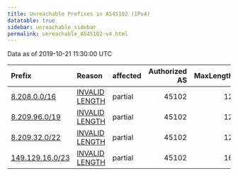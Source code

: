```yaml
---
title: Unreachable Prefixes in AS45102 (IPv4)
datatable: true
sidebar: unreachable_sidebar
permalink: unreachable_AS45102-v4.html
---
```


Data as of 2019-10-21 11:30:00 UTC


<div class="datatable-begin"></div>

| Prefix                                                   | Reason                                                                                                    | affected   |   Authorized AS |   MaxLength | Anchor                                       |   unreachable /24s |
|:---------------------------------------------------------|:----------------------------------------------------------------------------------------------------------|:-----------|----------------:|------------:|:---------------------------------------------|-------------------:|
| [8.208.0.0/16](https://stat.ripe.net/8.208.0.0/16)       | [INVALID LENGTH](https://rpki-validator.ripe.net/announcement-preview?asn=AS45102&prefix=8.208.0.0/16)    | partial    |           45102 |          12 | [APNIC](unreachable_APNIC_RPKI_Root-v4.html) |                256 |
| [8.209.96.0/19](https://stat.ripe.net/8.209.96.0/19)     | [INVALID LENGTH](https://rpki-validator.ripe.net/announcement-preview?asn=AS45102&prefix=8.209.96.0/19)   | partial    |           45102 |          12 | [APNIC](unreachable_APNIC_RPKI_Root-v4.html) |                 32 |
| [8.209.32.0/22](https://stat.ripe.net/8.209.32.0/22)     | [INVALID LENGTH](https://rpki-validator.ripe.net/announcement-preview?asn=AS45102&prefix=8.209.32.0/22)   | partial    |           45102 |          12 | [APNIC](unreachable_APNIC_RPKI_Root-v4.html) |                  4 |
| [149.129.16.0/23](https://stat.ripe.net/149.129.16.0/23) | [INVALID LENGTH](https://rpki-validator.ripe.net/announcement-preview?asn=AS45102&prefix=149.129.16.0/23) | partial    |           45102 |          16 | [APNIC](unreachable_APNIC_RPKI_Root-v4.html) |                  2 |

<div class="datatable-end"></div>